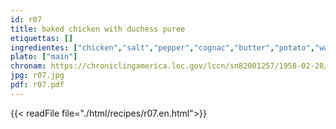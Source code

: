 ```yaml
---
id: r07
title: baked chicken with duchess puree
etiquettas: []
ingredientes: ["chicken","salt","pepper","cognac","butter","potato","water","nutmeg","egg","milk cream","cheese"]
plato: ["main"]
chronam: https://chroniclingamerica.loc.gov/lccn/sn82001257/1958-02-28/ed-1/seq-5/
jpg: r07.jpg
pdf: r07.pdf
---
```


{{< readFile file="./html/recipes/r07.en.html">}}